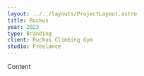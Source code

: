 ```yaml
---
layout: ../../layouts/ProjectLayout.astro
title: Ruckus
year: 2023
type: Branding
client: Ruckus Climbing Gym
studio: Freelance
---
```


Content